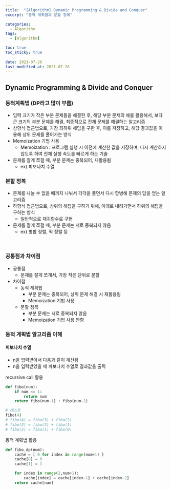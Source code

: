 ```yaml
---
title:  "[Algorithm] Dynamic Programming & Divide and Conquer"
excerpt: "동적 계획법과 분할 정복"

categories:
  - Algorithm
tags:
  - [Algorithm]

toc: true
toc_sticky: true
 
date: 2021-07-26
last_modified_at: 2021-07-26
---
```

## Dynamic Programming & Divide and Conquer
### 동적계획법 (DP라고 많이 부름)
- 입력 크기가 작은 부분 문제들을 해결한 후, 해당 부분 문제의 해를 활용해서, 보다 큰 크기의 부분 문제를 해결, 최종적으로 전체 문제를 해결하는 알고리즘
- 상향식 접근법으로, 가장 최하위 해답을 구한 후, 이를 저장하고, 해당 결과값을 이용해 상위 문제를 풀어가는 방식
- Memoization 기법 사용
    - Memoization : 프로그램 실행 시 이전에 계산한 값을 저장하며, 다시 계산하지 않도록 하여 전체 실행 속도를 빠르게 하는 기술
- 문제를 잘게 쪼갤 때, 부분 문제는 중복되어, 재활용됨
    - ex) 피보나치 수열
### 분할 정복
- 문제를 나눌 수 없을 때까지 나눠서 각각을 풀면서 다시 합병해 문제의 답을 얻는 알고리즘
- 하향식 접근법으로, 상위의 해답을 구하기 위해, 아래로 내려가면서 하위의 해답을 구하는 방식
    - 일반적으로 재귀함수로 구현
- 문제를 잘게 쪼갤 때, 부분 문제는 서로 중복되지 않음
    - ex) 병합 정렬, 퀵 정렬 등

<br>

### 공통점과 차이점
- 공통점
    - 문제를 잘게 쪼개서, 가장 작은 단위로 분할
- 차이점
    - 동적 계획법
        - 부분 문제는 중복되어, 상위 문제 해결 시 재활용됨
        - Memoization 기법 사용
    - 분할 정복
        - 부분 문제는 서로 중복되지 않음
        - Memoization 기법 사용 안함


### 동적 계획법 알고리즘 이해
#### 피보나치 수열
- n을 입력받아서 다음과 같이 계산됨
- n을 입력받았을 때 피보나치 수열로 결과값을 출력

recursive call 활용
```python
def fibo(num):
    if num <= 1:
        return num
    return fibo(num-1) + fibo(num-2)

# 테스트
fibo(4)
# fibo(4) = fibo(3) + fibo(2)
# fibo(3) = fibo(2) + fibo(1)
# fibo(2) = fibo(1) + fibo(0)
```
동적 계획법 활용
```python
def fibo_dp(num):
    cache = [ 0 for index in range(num+1) ]
    cache[0] = 0
    cache[1] = 1

    for index in range(2,num+1):
        cache[index] = cache[index-1] + cache[index-2]
    return cache[num]
```